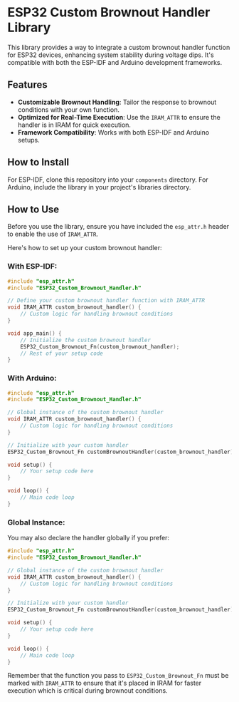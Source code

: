 # ESP32 Custom Brownout Handler Library

This library provides a way to integrate a custom brownout handler function for ESP32 devices, enhancing system stability during voltage dips. It's compatible with both the ESP-IDF and Arduino development frameworks.

## Features
- **Customizable Brownout Handling**: Tailor the response to brownout conditions with your own function.
- **Optimized for Real-Time Execution**: Use the `IRAM_ATTR` to ensure the handler is in IRAM for quick execution.
- **Framework Compatibility**: Works with both ESP-IDF and Arduino setups.

## How to Install

For ESP-IDF, clone this repository into your `components` directory. For Arduino, include the library in your project's libraries directory.

## How to Use

Before you use the library, ensure you have included the `esp_attr.h` header to enable the use of `IRAM_ATTR`.

Here's how to set up your custom brownout handler:

### With ESP-IDF:

```c
#include "esp_attr.h"
#include "ESP32_Custom_Brownout_Handler.h"

// Define your custom brownout handler function with IRAM_ATTR
void IRAM_ATTR custom_brownout_handler() {
    // Custom logic for handling brownout conditions
}

void app_main() {
    // Initialize the custom brownout handler
    ESP32_Custom_Brownout_Fn(custom_brownout_handler);
    // Rest of your setup code
}
```

### With Arduino:

```c
#include "esp_attr.h"
#include "ESP32_Custom_Brownout_Handler.h"

// Global instance of the custom brownout handler
void IRAM_ATTR custom_brownout_handler() {
    // Custom logic for handling brownout conditions
}

// Initialize with your custom handler
ESP32_Custom_Brownout_Fn customBrownoutHandler(custom_brownout_handler);

void setup() {
    // Your setup code here
}

void loop() {
    // Main code loop
}

```

### Global Instance:

You may also declare the handler globally if you prefer:

```c
#include "esp_attr.h"
#include "ESP32_Custom_Brownout_Handler.h"

// Global instance of the custom brownout handler
void IRAM_ATTR custom_brownout_handler() {
    // Custom logic for handling brownout conditions
}

// Initialize with your custom handler
ESP32_Custom_Brownout_Fn customBrownoutHandler(custom_brownout_handler);

void setup() {
    // Your setup code here
}

void loop() {
    // Main code loop
}
```

Remember that the function you pass to `ESP32_Custom_Brownout_Fn` must be marked with `IRAM_ATTR` to ensure that it's placed in IRAM for faster execution which is critical during brownout conditions.
